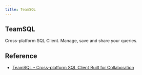 ```yaml
---
title: TeamSQL
---
```


## TeamSQL
Cross-platform SQL Client.
Manage, save and share your queries. 

## Reference
* [TeamSQL \- Cross\-platform SQL Client Built for Collaboration](https://teamsql.io/?utm_campaign=What+is+the+best+free+GUI+PostgreSQL+client+for+Mac+OS+X?&utm_medium=link&utm_source=quora)
